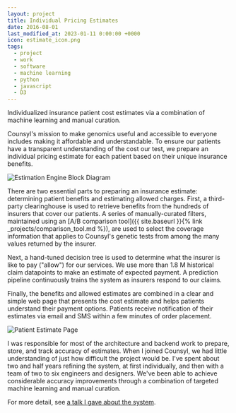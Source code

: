 ```yaml
---
layout: project
title: Individual Pricing Estimates
date: 2016-08-01
last_modified_at: 2023-01-11 0:00:00 +0000
icon: estimate_icon.png
tags: 
  - project
  - work
  - software
  - machine learning
  - python
  - javascript
  - D3
---
```

Individualized insurance patient cost estimates via a combination of machine learning and manual curation.


<!--more-->

Counsyl's mission to make genomics useful and accessible to everyone includes making it affordable and understandable. To ensure our patients have a transparent understanding of the cost our test, we prepare an individual pricing estimate for each patient based on their unique insurance benefits.

![Estimation Engine Block Diagram](/images/projects/pricing_estimates/estimate_block_diagram.png)

There are two essential parts to preparing an insurance estimate: determining patient benefits and estimating allowed charges.  First, a third-party clearinghouse is used to retrieve benefits from the hundreds of insurers that cover our patients. A series of manually-curated filters, maintained using an [A/B comparison tool]({{ site.baseurl }}{% link _projects/comparison_tool.md %}), are used to select the coverage information that applies to Counsyl's genetic tests from among the many values returned by the insurer.

Next, a hand-tuned decision tree is used to determine what the insurer is like to pay ("allow") for our services. We use more than 1.8 M historical claim datapoints to make an estimate of expected payment.  A prediction pipeline continuously trains the system as insurers respond to our claims.

Finally, the benefits and allowed estimates are combined in a clear and simple web page that presents the cost estimate and helps patients understand their payment options.  Patients receive notification of their estimates via email and SMS within a few minutes of order placement.

![Patient Estimate Page](/images/projects/pricing_estimates/estimate_page.png)

I was responsible for most of the architecture and backend work to prepare, store, and track accuracy of estimates.  When I joined Counsyl, we had little understanding of just how difficult the project would be.  I've spent about two and half years refining the system, at first individually, and then with a team of two to six engineers and designers.  We've been able to achieve considerable accuracy improvements through a combination of targeted machine learning and manual curation.  

For more detail, see [a talk I gave about the system](/talks/20170727_estimates_pdx_python/).